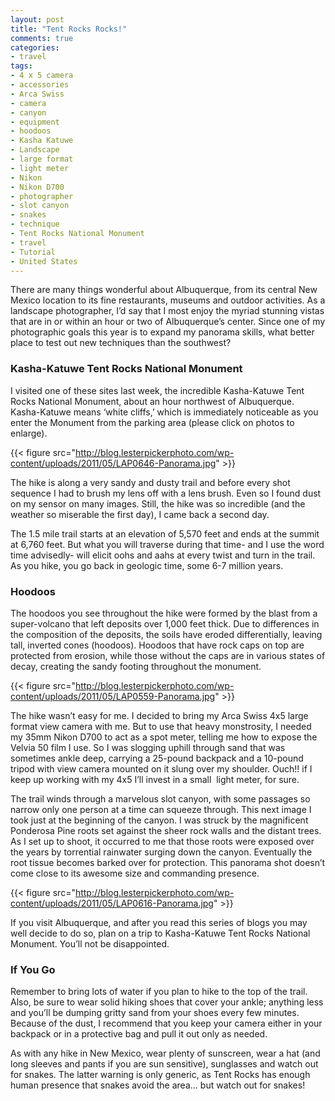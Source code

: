 ```yaml
---
layout: post
title: "Tent Rocks Rocks!"
comments: true
categories:
- travel
tags:
- 4 x 5 camera
- accessories
- Arca Swiss
- camera
- canyon
- equipment
- hoodoos
- Kasha Katuwe
- Landscape
- large format
- light meter
- Nikon
- Nikon D700
- photographer
- slot canyon
- snakes
- technique
- Tent Rocks National Monument
- travel
- Tutorial
- United States
---
```

There are many things wonderful about Albuquerque, from its central New Mexico location to its fine restaurants, museums and outdoor activities. As a landscape photographer, I’d say that I most enjoy the myriad stunning vistas that are in or within an hour or two of Albuquerque’s center. Since one of my photographic goals this year is to expand my panorama skills, what better place to test out new techniques than the southwest?
<h3>Kasha-Katuwe Tent Rocks National Monument</h3>
I visited one of these sites last week, the incredible Kasha-Katuwe Tent Rocks National Monument, about an hour northwest of Albuquerque. Kasha-Katuwe means ‘white cliffs,’ which is immediately noticeable as you enter the Monument from the parking area (please click on photos to enlarge).

{{< figure src="http://blog.lesterpickerphoto.com/wp-content/uploads/2011/05/LAP0646-Panorama.jpg" >}}

The hike is along a very sandy and dusty trail and before every shot sequence I had to brush my lens off with a lens brush. Even so I found dust on my sensor on many images. Still, the hike was so incredible (and the weather so miserable the first day), I came back a second day.

The 1.5 mile trail starts at an elevation of 5,570 feet and ends at the summit at 6,760 feet. But what you will traverse during that time- and I use the word time advisedly- will elicit oohs and aahs at every twist and turn in the trail. As you hike, you go back in geologic time, some 6-7 million years.

<h3>Hoodoos</h3>
The hoodoos you see throughout the hike were formed by the blast from a super-volcano that left deposits over 1,000 feet thick. Due to differences in the composition of the deposits, the soils have eroded differentially, leaving tall, inverted cones (hoodoos). Hoodoos that have rock caps on top are protected from erosion, while those without the caps are in various states of decay, creating the sandy footing throughout the monument.

{{< figure src="http://blog.lesterpickerphoto.com/wp-content/uploads/2011/05/LAP0559-Panorama.jpg" >}}

The hike wasn’t easy for me. I decided to bring my Arca Swiss 4x5 large format view camera with me. But to use that heavy monstrosity, I needed my 35mm Nikon D700 to act as a spot meter, telling me how to expose the Velvia 50 film I use. So I was slogging uphill through sand that was sometimes ankle deep, carrying a 25-pound backpack and a 10-pound tripod with view camera mounted on it slung over my shoulder. Ouch!! if I keep up working with my 4x5 I’ll invest in a small  light meter, for sure.

The trail winds through a marvelous slot canyon, with some passages so narrow only one person at a time can squeeze through. This next image I took just at the beginning of the canyon. I was struck by the magnificent Ponderosa Pine roots set against the sheer rock walls and the distant trees. As I set up to shoot, it occurred to me that those roots were exposed over the years by torrential rainwater surging down the canyon. Eventually the root tissue becomes barked over for protection. This panorama shot doesn’t come close to its awesome size and commanding presence.

{{< figure src="http://blog.lesterpickerphoto.com/wp-content/uploads/2011/05/LAP0616-Panorama.jpg" >}}

If you visit Albuquerque, and after you read this series of blogs you may well decide to do so, plan on a trip to Kasha-Katuwe Tent Rocks National Monument. You’ll not be disappointed.
<h3>If You Go</h3>
Remember to bring lots of water if you plan to hike to the top of the trail. Also, be sure to wear solid hiking shoes that cover your ankle; anything less and you’ll be dumping gritty sand from your shoes every few minutes. Because of the dust, I recommend that you keep your camera either in your backpack or in a protective bag and pull it out only as needed.

As with any hike in New Mexico, wear plenty of sunscreen, wear a hat (and long sleeves and pants if you are sun sensitive), sunglasses and watch out for snakes. The latter warning is only generic, as Tent Rocks has enough human presence that snakes avoid the area… but watch out for snakes!